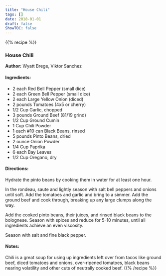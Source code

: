 ```yaml
---
title: "House Chili"
tags: []
date: 2018-01-01
draft: false
ShowTOC: false
---
```


{{% recipe %}}

### House Chili

**Author:** Wyatt Brege, Viktor Sanchez



#### Ingredients:

-   2 each Red Bell Pepper (small dice)
-   2 each Green Bell Pepper (small dice)
-   2 each Large Yellow Onion (diced)
-   2 pounds Tomatoes (4x5 or cherry)
-   1/2 Cup Garlic, chopped
-   3 pounds Ground Beef (81/19 grind)
-   1/2 Cup Ground Cumin
-   1 Cup Chili Powder
-   1 each #10 can Black Beans, rinsed
-   5 pounds Pinto Beans, dried
-   2 ounce Onion Powder
-   1/4 Cup Paprika
-   6 each Bay Leaves
-   1/2 Cup Oregano, dry

#### Directions: 

Hydrate the pinto beans by cooking them in water for at least one hour.

In the rondeau, saute and lightly season with salt bell peppers and
onions until soft. Add the tomatoes and garlic and bring to a simmer.
Add the ground beef and cook through, breaking up any large clumps along
the way.

Add the cooked pinto beans, their juices, and rinsed black beans to the
bolognese. Season with spices and reduce for 5-10 minutes, until all
ingredients achieve an even viscosity.

Season with salt and fine black pepper.

#### Notes: 

Chili is a great soup for using up ingredients left over from tacos like
ground beef, diced tomatoes and onions, over-ripened tomatoes, black
beans nearing volatility and other cuts of neutrally cooked beef.
{{% /recipe %}}
